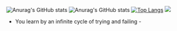 
<!-- ![Anurag's GitHub stats](https://github-readme-stats.vercel.app/api?username=brian6484&count_private=true&show_icons=true&theme=radical) -->
![Anurag's GitHub stats](https://github-readme-stats.vercel.app/api?username=brian6484&count_private=true)
![Anurag's GitHub stats](https://github-readme-stats.vercel.app/api?username=brian6484&count_private=true&show_icons=true&theme=radical)
[![Top Langs](https://github-readme-stats.vercel.app/api/top-langs/?username=brian6484&layout=compact)](https://github.com/brian6484/github-readme-stats)
<img src="https://capsule-render.vercel.app/api?type=waving&color=auto&height=200&section=header&text=내용입력&fontSize=90" />

<!-- <img src="https://img.shields.io/badge/아이콘내용-바탕색?style=flat&logo=로고이름&logoColor=white"/> -->

- You learn by an infinite cycle of trying and failing -

<!---
brian6484/brian6484 is a ✨ special ✨ repository because its `README.md` (this file) appears on your GitHub profile.
You can click the Preview link to take a look at your changes.
--->
